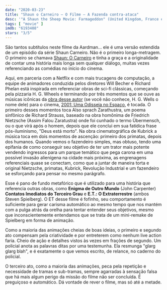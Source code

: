 ```yaml
---
date: "2020-03-23"
title: "Shaun o Carneiro – O Filme – A Fazenda contra-ataca"
desc: '"A Shaun the Sheep Movie: Farmageddon" (United Kingdom, France e United States, 2019), escrito por Jon Brown, Mark Burton e Nick Park, dirigido por Will Becher e Richard Phelan, com Justin Fletcher, John Sparkes e Chris Morrell.'
tags: [ "movie" ]
imdb: "6193408"
stars: "3/5"
---
```

São tantos subtítulos neste filme da Aardman... ele é uma versão estendida de um episódio da série Shaun Carneiro. Não é o primeiro longa-metragem. O primeiro se chamava [Shaun: O Carneiro](/shaun-o-carneiro) e tinha a graça e a originalidade de contar uma história mais longa sem qualquer diálogo, muitas vezes referenciando as comédias no início do cinema.

Aqui, em parceria com a Netflix e com mais trucagens de computação, a equipe de animadores conduzida pelos diretores Will Becher e Richard Phelan está inspirada em referenciar obras de sci-fi clássicas, começando pela pizzaria H. G. Wheels e terminando por três momentos que se ouve as músicas icônicas da [obra desse autor](/2001-uma-odisseia-no-espaco-livro) (se você não conhece, H. G. Wells o nome dele) para o cinema, [2001: Uma Odisseia no Espaço](/2001-uma-odisseia-no-espaco), é tocada. O primeiro desses momentos toca Also sprach Zarathustra, um poema sinfônico de Richard Strauss, baseado na obra homônima de Friedrich Nietzsche (Assim Falou Zaratustra) onde foi cunhado o termo Übermensch, ou o que virá após o homem, depois que ele conclui em sua fatídica frase pós-iluminismo, "Deus está morto". Na obra cinematográfica de Kubrick a música toca em dois momentos de ascenção: primeiro dos primatas, depois dos humanos. Quando vemos o fazendeiro simples, mas obtuso, tendo uma epifania de como conseguir seu objetivo de ter um trator mais potente vendendo ingressos para um parque temático que pega carona em uma possível invasão alienígena na cidade mais próxima, as engrenagens referenciais quase se conectam, como que a juntar de maneira torta e original Nietzsche, primatas, Kubrick, Revolução Industrial e um fazendeiro se esforçando para pensar no mesmo parágrafo.

Esse é pano de fundo metafórico que é utilizado para uma história que referencia outras obras, como **Enigma de Outro Mundo** (John Carpenter) **Contatos Imediatos do Terceiro Grau** e **E.T.: O Extraterrestre** (ambos Steven Spielberg). O ET desse filme é fofinho, seu comportamento é suficiente para gerar carisma automático ao mesmo tempo que nos mantém com a pulga atrás da orelha para tentar entender seus objetivos, mesmo que inconscientemente entendamos que se trata de um mini-remake de Spielberg em forma de animação.

Como a maioria das animações cheias de boas ideias, o primeiro e segundo ato compensam pela criatividade e por entreterem como nenhum live action faria. Cheio de ação e detalhes vistos às vezes em frações de segundo. Um policial anota as palavras ditas por uma testemunha. Ela resmunga "glarg glarg blah", e é exatamente o que vemos escrito, de relance, no caderno do policial.

O terceiro ato, como a maioria das animações, peca pela repetição e necessidade de tramas e sub-tramas, sempre agarradas à sensação falsa que há mais algum perigo da missão do filme não ser concluída. É preguiçoso e automático. Dá vontade de rever o filme, mas só até a metade.
